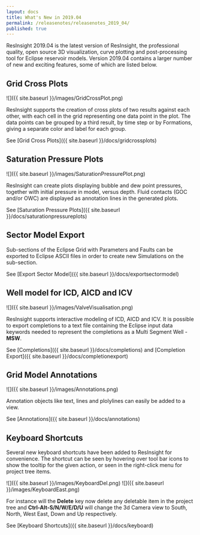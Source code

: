 ```yaml
---
layout: docs
title: What's New in 2019.04
permalink: /releasenotes/releasenotes_2019_04/
published: true
---
```


ResInsight 2019.04 is the latest version of ResInsight, the professional quality, open source 3D visualization, curve plotting and post-processing tool for Eclipse reservoir models. Version 2019.04 contains a larger number of new and exciting features, some of which are listed below.

## Grid Cross Plots
![]({{ site.baseurl }}/images/GridCrossPlot.png)

ResInsight supports the creation of cross plots of two results against each other, with each cell in the grid representing one data point in the plot. The data points can be grouped by a third result, by time step or by Formations, giving a separate color and label for each group.

See [Grid Cross Plots]({{ site.baseurl }}/docs/gridcrossplots)

## Saturation Pressure Plots
![]({{ site.baseurl }}/images/SaturationPressurePlot.png)

ResInsight can create plots displaying bubble and dew point pressures, together with initial pressure in model, versus depth. Fluid contacts (GOC and/or OWC) are displayed as annotation lines in the generated plots.

See [Saturation Pressure Plots]({{ site.baseurl }}/docs/saturationpressureplots)

## Sector Model Export

Sub-sections of the Eclipse Grid with Parameters and Faults can be exported to Eclipse ASCII files in order to create new Simulations on the sub-section.

See [Export Sector Model]({{ site.baseurl }}/docs/exportsectormodel)

## Well model for ICD, AICD and ICV
![]({{ site.baseurl }}/images/ValveVisualisation.png)

ResInsight supports interactive modeling of ICD, AICD and ICV. It is possible to export completions to a text file containing the Eclipse input data keywords needed to represent the completions as a Multi Segment Well - **MSW**. 

See [Completions]({{ site.baseurl }}/docs/completions) and  [Completion Export]({{ site.baseurl }}/docs/completionexport)

## Grid Model Annotations
![]({{ site.baseurl }}/images/Annotations.png)

Annotation objects like text, lines and plolylines can easily be added to a view.

See [Annotations]({{ site.baseurl }}/docs/annotations)

## Keyboard Shortcuts
Several new keyboard shortcuts have been added to ResInsight for convenience. The shortcut can be seen by hovering over tool bar icons to show the tooltip for the given action, or seen in the right-click menu for project tree items.

![]({{ site.baseurl }}/images/KeyboardDel.png)
![]({{ site.baseurl }}/images/KeyboardEast.png)

For instance will the **Delete** key now delete any deletable item in the project tree and **Ctrl-Alt-S/N/W/E/D/U** will change the 3d Camera view to South, North, West East, Down and Up respectively.

See [Keyboard Shortcuts]({{ site.baseurl }}/docs/keyboard)

